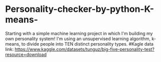 # Personality-checker-by-python-K-means-
Starting with a simple machine learning project in which I'm building my own personality system!   I'm using an unsupervised learning algorithm, k-means, to divide people into TEN distinct personality types. 
#Kagle data link:
https://www.kaggle.com/datasets/tunguz/big-five-personality-test?resource=download
